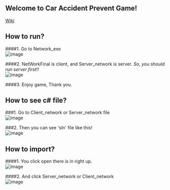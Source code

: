 ## Welcome to Car Accident Prevent Game!
[Wiki](https://github.com/KimGyunYeop/Network_TermProject/wiki)

## How to run?

####1. Go to Network_exe  
![image](https://user-images.githubusercontent.com/44078732/49738028-b0d65100-fcd1-11e8-9ecf-6f5a1ab682c2.png)  

####2. NetWorkFinal is client, and Server_network is server. *So, you should run server first!!*  
![image](https://user-images.githubusercontent.com/44078732/49738101-dc593b80-fcd1-11e8-85de-46a7d7cb587d.png)  

####3. Enjoy game, Thank you.  

## How to see c# file? 

###1. Go to Client_network or Server_network file  
![image](https://user-images.githubusercontent.com/44078732/49738892-dcf2d180-fcd3-11e8-8a85-6c82e7c548e8.png)  

###2. Then you can see 'sln' file like this!  
![image](https://user-images.githubusercontent.com/44078732/49738834-b6cd3180-fcd3-11e8-8697-beb3b702f288.png)  


## How to import?  

####1. You click open there is in right up.  
![image](https://user-images.githubusercontent.com/44078732/49738352-85a03180-fcd2-11e8-8829-ede9e127d39a.png)  

####2. And click Server_network or Client_network  
![image](https://user-images.githubusercontent.com/44078732/49738892-dcf2d180-fcd3-11e8-8a85-6c82e7c548e8.png)  
